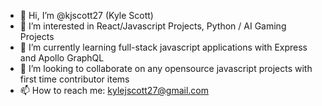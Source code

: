 - 👋 Hi, I’m @kjscott27 (Kyle Scott)
- 👀 I’m interested in React/Javascript Projects, Python / AI Gaming Projects
- 🌱 I’m currently learning full-stack javascript applications with Express and Apollo GraphQL
- 💞️ I’m looking to collaborate on any opensource javascript projects with first time contributor items
- 📫 How to reach me: kylejscott27@gmail.com
